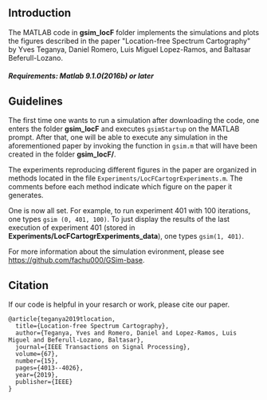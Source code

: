 ## Introduction
The MATLAB code in **gsim_locF** folder implements the simulations and plots the figures described in the paper "Location-free Spectrum Cartography" by Yves Teganya,  Daniel Romero, Luis Miguel Lopez-Ramos, and Baltasar Beferull-Lozano.

##### Requirements: Matlab 9.1.0(2016b) or later
## Guidelines
The first time one wants to run a simulation after downloading the code, one enters the folder **gsim_locF** and executes
```gsimStartup``` on the MATLAB prompt.
After that, one will be able to execute any simulation in the aforementioned paper by invoking the function in ```gsim.m``` that will have been created in the folder **gsim_locF/**. 

The experiments reproducing different figures in the paper are organized in methods located in the file ```Experiments/LocFCartogrExperiments.m```. The comments before each method indicate which figure on the paper it generates.

One is now all set. For example, to run experiment 401 with 100 iterations, one types ```gsim (0, 401, 100)```. To just display the results of the last execution of experiment 401 (stored in **Experiments/LocFCartogrExperiments_data**), one types ```gsim(1, 401)```. 

For more information about the simulation evironment, please see <https://github.com/fachu000/GSim-base>.

## Citation
If our code is helpful in your resarch or work, please cite our paper.
```
@article{teganya2019tlocation,
  title={Location-free Spectrum Cartography},
  author={Teganya, Yves and Romero, Daniel and Lopez-Ramos, Luis Miguel and Beferull-Lozano, Baltasar},
  journal={IEEE Transactions on Signal Processing},
  volume={67},
  number={15},
  pages={4013--4026},
  year={2019},
  publisher={IEEE}
}
```
